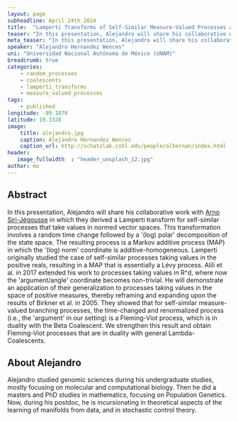 ```yaml
---
layout: page
subheadline: April 24th 2024
title:  "Lamperti Transforms of Self-Similar Measure-Valued Processes and Simple Coalescents"
teaser: "In this presentation, Alejandro will share his collaborative work with Arno Siri-Jégousse in which they derived a Lamperti transform for self-similar processes that take values in normed vector spaces. "
meta_teaser: "In this presentation, Alejandro will share his collaborative work with Arno Siri-Jégousse in which they derived a Lamperti transform for self-similar processes that take values in normed vector spaces.  "
speaker: "Alejandro Hernandez Wences"
uni: "Universidad Nacional Autónoma de México (UNAM)"
breadcrumb: true 
categories:
    - random_processes
    - coalescents
    - lamperti_transforms
    - measure_valued_processes
tags:
    - published
longitude: -99.1876
latitude: 19.3328
image:
    title: alejandro.jpg 
    caption: Alejandro Hernandez Wences
    caption_url: http://schatzlab.cshl.edu/people/alhernan/index.html
header:
   image_fullwidth  : "header_unsplash_12.jpg"
author: mo
---
```


## Abstract

In this presentation, Alejandro will share his collaborative work with [Arno Siri-Jégousse](https://scholar.google.com.mx/citations?user=K0jp4CAAAAAJ&hl=en) in which they derived a Lamperti transform for self-similar processes that take values in normed vector spaces. This transformation involves a random time change followed by a '(log) polar' decomposition of the state space. The resulting process is a Markov additive process (MAP) in which the '(log) norm' coordinate is additive-homogeneous. Lamperti originally studied the case of self-similar processes taking values in the positive reals, resulting in a MAP that is essentially a Lévy process. Alili et al. in 2017 extended his work to processes taking values in R^d, where now the 'argument/angle' coordinate becomes non-trivial. He will demonstrate an application of their generalization to processes taking values in the space of positive measures, thereby reframing and expanding upon the results of Birkner et al. in 2005. They showed that for self-similar measure-valued branching processes, the time-changed and renormalized process (i.e., the 'argument' in our setting) is a Fleming-Viot process, which is in duality with the Beta Coalescent. We strengthen this result and obtain Fleming-Viot processes that are in duality with general Lambda-Coalescents.


## About Alejandro

Alejandro studied genomic sciences during his undergraduate studies, mostly focusing on molecular and computational biology. Then he did a masters and PhD studies in mathematics, focusing on Population Genetics. Now, during his postdoc, he is incursionating in theoretical aspects of the learning of manifolds from data, and in stochastic control theory.

